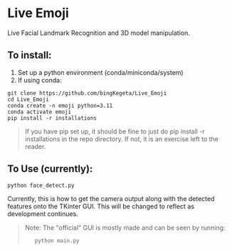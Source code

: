 # Live Emoji

Live Facial Landmark Recognition and 3D model manipulation.

## To install:

1. Set up a python environment (conda/miniconda/system)
2. If using conda:

```shell
git clone https://github.com/bingKegeta/Live_Emoji
cd Live_Emoji
conda create -n emoji python=3.11
conda activate emoji
pip install -r installations
```
> If you have pip set up, it should be fine to just do pip install -r installations in the repo directory. If not, it is an exercise left to the reader.

## To Use (currently):

```shell
python face_detect.py
```
Currently, this is how to get the camera output along with the detected features onto the TKinter GUI.
This will be changed to reflect as development continues.

> Note: The "official" GUI is mostly made and can be seen by running:
> ```shell
>    python main.py
> ```
